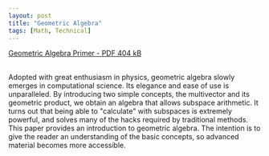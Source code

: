 ```yaml
---
layout: post
title: "Geometric Algebra"
tags: [Math, Technical]
---
```


<a href="/geometric-algebra.pdf">Geometric Algebra Primer - PDF 404 kB</a>
<br/>
<br/>

Adopted with great enthusiasm in physics, geometric algebra slowly emerges
in computational science. Its elegance and ease of use is unparalleled. By
introducing two simple concepts, the multivector and its geometric product,
we obtain an algebra that allows subspace arithmetic. It turns out that being
able to "calculate" with subspaces is extremely powerful, and solves many of the
hacks required by traditional methods. This paper provides an introduction to
geometric algebra. The intention is to give the reader an understanding of the
basic concepts, so advanced material becomes more accessible.
